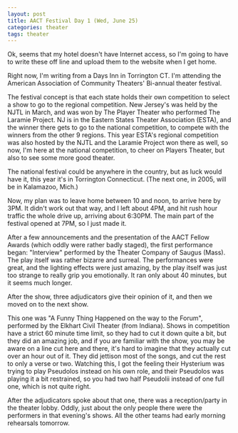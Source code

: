 ```yaml
---
layout: post
title: AACT Festival Day 1 (Wed, June 25)
categories: theater
tags: theater
---
```

Ok, seems that my hotel doesn't have Internet access, so I'm going to have to write these off line and upload them to the website when I get home.

Right now, I'm writing from a Days Inn in Torrington CT. I'm attending the American Association of Community Theaters' Bi-annual theater festival. 

The festival concept is that each state holds their own competition to select a show to go to the regional competition. New Jersey's was held by the NJTL in March, and was won by The Player Theater who performed The Laramie Project. NJ is in the Eastern States Theater Association (ESTA), and the winner there gets to go to the national competition, to compete with the winners from the other 9 regions. This year ESTA's regional competition was also hosted by the NJTL and the Laramie Project won there as well, so now, I'm here at the national competition, to cheer on Players Theater, but also to see some more good theater.

The national festival could be anywhere in the country, but as luck would have it, this year it's in Torrington Connecticut. (The next one, in 2005, will be in Kalamazoo, Mich.)

Now, my plan was to leave home between 10 and noon, to arrive here by 3PM. It didn't work out that way, and I left about 4PM, and hit rush hour traffic the whole drive up, arriving about 6:30PM. The main part of the festival opened at 7PM, so I just made it.

After a few announcements and the presentation of the AACT Fellow Awards (which oddly were rather badly staged), the first performance began: "Interview" performed by the Theater Company of Saugus (Mass). The play itself was rather bizarre and surreal. The performances were great, and the lighting effects were just amazing, by the play itself was just too strange to really grip you emotionally. It ran only about 40 minutes, but it seems much longer. 

After the show, three adjudicators give their opinion of it, and then we moved on to the next show.

This one was "A Funny Thing Happened on the way to the Forum", performed by the Elkhart Civil Theater (from Indiana). Shows in competition have a strict 60 minute time limit, so they had to cut it down quite a bit, but they did an amazing job, and if you are familiar with the show, you may be aware on a line cut here and there, it's hard to imagine that they actually cut over an hour out of it. They did jettison most of the songs, and cut the rest to only a verse or two. Watching this, I got the feeling their Hysterium was trying to play Pseudolos instead on his own role, and their Pseudolos was playing it a bit restrained, so you had two half Pseudolii instead of one full one, which is not quite right.

After the adjudicators spoke about that one, there was a reception/party in the theater lobby. Oddly, just about the only people there were the performers in that evening's shows. All the other teams had early morning rehearsals tomorrow.
